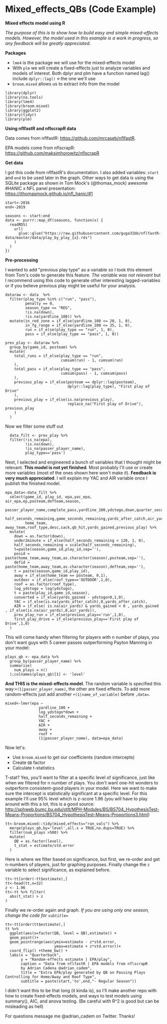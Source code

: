 # Mixed_effects_QBs (Code Example)
**Mixed effects model using R** 

*The purpose of this is to show how to build easy and simple mixed-effects models. However, the model used in this example is a work in progress, so any feedback will be greatly appreciated*. 


**Packages**

- ```lme4``` is the package we will use for the mixed-effects model
- With ```plm``` we will create a fixed-effects just to analyze variables and models of interest. Both dplyr and plm have a function named lag() include ```dplyr::lag()``` <-the one we'll use
- ```broom.mixed``` allows us to extract info from the model

```
library(dplyr)
library(na.tools)
library(lme4) 
library(broom.mixed) 
library(ggplot2)
library(tidyr) 
library(plm) 
```
**Using nflfastR and nflscrapR data**

Data comes from nflfastR: https://github.com/mrcaseb/nflfastR. 

EPA models come from nflscrapR: https://github.com/maksimhorowitz/nflscrapR

**Get data**

I got this code from nflfastR's documentation. I also added variables: ```start``` and ```end``` to be used later in the graph. Other ways to get data is using the SQLite package as shown in Tom Mock's (@thomas_mock) awesome #HANIC x NFL panel presentation: https://jthomasmock.github.io/nfl_hanic/#1


``` 
start<-2016
end<-2019

seasons <- start:end
data <- purrr::map_df(seasons, function(x) {
  readRDS(
    url(
      glue::glue("https://raw.githubusercontent.com/guga31bb/nflfastR-data/master/data/play_by_play_{x}.rds")
    )
  )
})
```
**Pre-processing**

I wanted to add "previous play type" as a variable so I took this element from Tom's code to generate this feature. *The variable was not relevant* but I recommend using this code to generate other interesting lagged-variables or if you believe previous play might be useful for your analysis.

```
dataraw <- data  %>% 
  filter(play_type %in% c("run", "pass"), 
         penalty == 0,
         season_type == "REG", 
         !is.na(down), 
         !is.na(yardline_100)) %>% 
  mutate(in_red_zone = if_else(yardline_100 <= 20, 1, 0),
         in_fg_range = if_else(yardline_100 <= 35, 1, 0),
         run = if_else(play_type == "run", 1, 0),
         pass = if_else(play_type == "pass", 1, 0)) 

prev_play <- dataraw %>%
  group_by(game_id, posteam) %>%
  mutate(
    total_runs = if_else(play_type == "run",
                         cumsum(run) - 1, cumsum(run)
    ),
    total_pass = if_else(play_type == "pass",
                         cumsum(pass) - 1, cumsum(pass)
    ),
    previous_play = if_else(posteam == dplyr::lag(posteam),
                            dplyr::lag(play_type), "First play of Drive"
    ),
    previous_play = if_else(is.na(previous_play),
                            replace_na("First play of Drive"), previous_play
    )
  ) 
```
  Now we filter some stuff out
```
  data_filt <- prev_play %>%
  filter(!is_na(epa),
         !is.na(down),
         !is_na(passer_player_name),
         play_type=='pass')
```
Next, I selected and engineered a bunch of variables that I thought might be relevant. **This model is not yet finished**. Most probably I'll use or create more variables (most of the ones shown here won't make it). **Feedback is very much appreciated**. I will explain my YAC and AIR variable once I publish the finished model.
```
epa_data<-data_filt %>% 
  select(game_id, play_id, epa,yac_epa, air_epa,ep,posteam,defteam,season,
         passer_player_name,complete_pass,yardline_100,ydstogo,down,quarter_seconds_remaining,
         half_seconds_remaining,game_seconds_remaining,yards_after_catch,air_yards,qb_hit,
         home_team, away_team,roof_type,desc,sack,qb_hit,yards_gained,previous_play) %>% 
  mutate(
    down = as.factor(down),
    under2minute = if_else(half_seconds_remaining < 120, 1, 0),
    half_seconds_remaining = scale(half_seconds_remaining),
    t=paste(season,game_id,play_id,sep=''),
    posid = paste(home_team,away_team,as.character(season),posteam,sep=''),
    defid = paste(home_team,away_team,as.character(season),defteam,sep=''),
    t = paste(season,game_id,play_id),
    away = if_else(home_team == posteam, 0,1),
    outdoor = if_else(roof_type=='OUTDOOR',1,0),
    roof = as.factor(roof_type),
    log_ydstogo = log(ydstogo),
    t = paste(play_id,game_id,season),
    converted = if_else(yards_gained - ydstogo>0,1,0),
    YAC = if_else(is.na(yards_after_catch),0,yards_after_catch),
    AIR = if_else( is.na(air_yards) & yards_gained < 0 , yards_gained , if_else(is.na(air_yards),0,air_yards)),
    prev_play_run = if_else(previous_play=='run',1,0),
    first_play_drive = if_else(previous_play=='First play of Drive',1,0)
  ) 
```
This will come handy when filtering for players with n number of plays, you don't want guys with 5 career passes outperforming Payton Manning in your model:
```
plays_qb <- epa_data %>%
  group_by(passer_player_name) %>% 
  summarise(
    num_plays = n()
  );colnames(plays_qb)[1] <- 'level'
```
**And THIS is the mixed-effects model**. The random variable is specified this way:```+(1|passer_player_name)```, the other are fixed effects. To add more random-effects just add another ```+(1|name_of_variable)``` before ```,data=```. 
```
mixed<-lmer(epa ~ 
               yardline_100 +
               log_ydstogo*down +
               half_seconds_remaining +
               YAC +
               AIR +
               away + 
               roof +
               (1|passer_player_name), data=epa_data)
```
Now let's: 
- Use ```broom.mixed``` to get our coefficients (random intercepts)
- Create ```QB``` factor
- Calculate t-statistics 

T-stat? Yes, you'll want to filter at a specific level of significance, just like when we filtered for n number of plays. You don't want one-hit wonders to outperform consistent-good players in your model. Here we want to make sure the intercept is statistically significant at a specific level. For this example I'll use 95% level which is z-score 1.96 (you will have to play around with this a lot, this is a good source: http://sphweb.bumc.bu.edu/otlt/MPH-Modules/BS/BS704_HypothesisTest-Means-Proportions/BS704_HypothesisTest-Means-Proportions3.html) 
```
tt<-broom.mixed::tidy(mixed,effects="ran_vals") %>% 
  merge(plays_qb,by='level',all.x = TRUE,no.dups=TRUE) %>%
  filter(num_plays >500) %>%
  mutate(
    QB = as.factor(level),
    t_stat = estimate/std.error
  )
```
Here is where we filter based on significance, but first, we re-order and get n-numbers of players, just for graphing purposes. Finally change the ```z``` variable to select significance, as explained before.
```
tt<-tt[order(-tt$estimate),]
tt<-head(tt,n=32)
z <- 1.96
tt<-tt %>% filter(
  abs(t_stat) > z
) 
```
Finally we re-order again and graph. *If you are using only one season, change the code for ```subtitle=```*
```
tt<-tt[order(tt$estimate),]
tt %>%
  ggplot(aes(x=factor(QB, level = QB),estimate)) + 
  geom_point()+
  geom_pointrange(aes(ymin=estimate - z*std.error,
                      ymax=estimate + z*std.error))+
  coord_flip() +theme_bw() +
  labs(x = "Quarterback",
       y = "Random-effects estimate | EPA/play",
       caption = "Data from nflfastR | EPA models from nflscrapR 
       by Adrian Cadena @adrian_cadem",
       title = "Extra EPA/play generated by QB on Passing Plays 
Controlling for Home/Away and Roof Type",
       subtitle = paste(start,'to',end,"- Regular Season")) 
```
I didn't want this to be that long (it kinda is), so I'll make another repo with how to create fixed-effects models, and ways to test models using summary(), AIC, and anova testing. (Be careful with R^2 is good but can be misleading as hell)

For questions message me @adrian_cadem on Twitter. Thanks! 
